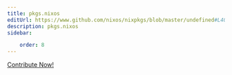 ```yaml
---
title: pkgs.nixos
editUrl: https://www.github.com/nixos/nixpkgs/blob/master/undefined#L40825C5
description: pkgs.nixos
sidebar:

    order: 8
---
```


<a href="https://www.github.com/nixos/nixpkgs/blob/master/undefined#L40825C5">Contribute Now!</a>



